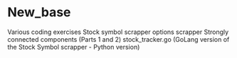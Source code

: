# New_base

Various coding exercises
Stock symbol scrapper
options scrapper
Strongly connected components (Parts 1 and 2)
stock_tracker.go (GoLang version of the Stock Symbol scrapper - Python version)
